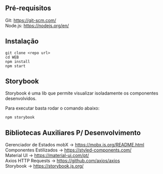 ## Pré-requisitos

Git: https://git-scm.com/ <br>
Node.js: https://nodejs.org/en/<br>

## Instalação

```
git clone <repo url>
cd WEB
npm install
npm start
```

## Storybook

Storybook é uma lib que permite visualizar isoladamente os componentes desenvolvidos.

Para executar basta rodar o comando abaixo:

```
npm storybook
```

## Bibliotecas Auxiliares P/ Desenvolvimento

Gerenciador de Estados mobX -> https://mobx.js.org/README.html <br>
Componentes Estilizados -> https://styled-components.com/ <br>
Material UI -> https://material-ui.com/pt/ <br>
Axios HTTP Requests -> https://github.com/axios/axios <br>
Storybook -> https://storybook.js.org/ <br>
